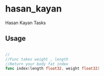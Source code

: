 # hasan_kayan
Hasan Kayan Tasks

## Usage
```go

//
//Func takes weight , length
//Return your body fat index
func index(length float32, weight float32) 

```
